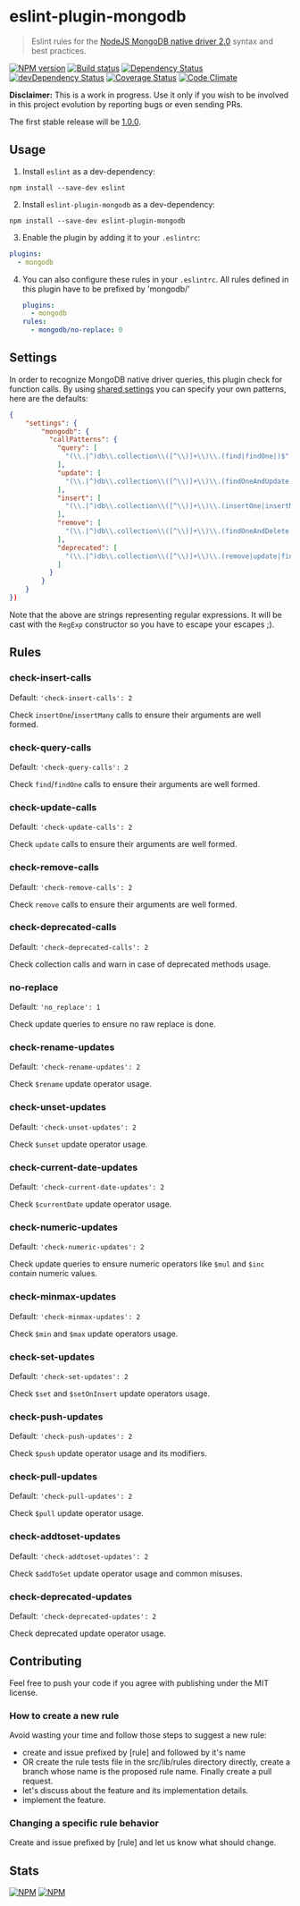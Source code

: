 # eslint-plugin-mongodb
> Eslint rules for the [NodeJS MongoDB native driver 2.0](http://mongodb.github.io/node-mongodb-native/2.0/) syntax and best practices.

[![NPM version](https://badge.fury.io/js/eslint-plugin-mongodb.svg)](https://npmjs.org/package/eslint-plugin-mongodb) [![Build status](https://secure.travis-ci.org/nfroidure/eslint-plugin-mongodb.svg)](https://travis-ci.org/nfroidure/eslint-plugin-mongodb) [![Dependency Status](https://david-dm.org/nfroidure/eslint-plugin-mongodb.svg)](https://david-dm.org/nfroidure/eslint-plugin-mongodb) [![devDependency Status](https://david-dm.org/nfroidure/eslint-plugin-mongodb/dev-status.svg)](https://david-dm.org/nfroidure/eslint-plugin-mongodb#info=devDependencies) [![Coverage Status](https://coveralls.io/repos/nfroidure/eslint-plugin-mongodb/badge.svg?branch=master)](https://coveralls.io/r/nfroidure/eslint-plugin-mongodb?branch=master) [![Code Climate](https://codeclimate.com/github/nfroidure/eslint-plugin-mongodb.svg)](https://codeclimate.com/github/nfroidure/eslint-plugin-mongodb)

**Disclaimer:**
This is a work in progress. Use it only if you wish to be involved in this
 project evolution by reporting bugs or even sending PRs.

The first stable release will be [1.0.0](https://github.com/nfroidure/eslint-plugin-mongodb/milestones/v1.0.0).

## Usage

1. Install `eslint` as a dev-dependency:

```shell
npm install --save-dev eslint
```

2. Install `eslint-plugin-mongodb` as a dev-dependency:

```shell
npm install --save-dev eslint-plugin-mongodb
```

3. Enable the plugin by adding it to your `.eslintrc`:

```yaml
plugins:
  - mongodb
```

4. You can also configure these rules in your `.eslintrc`. All rules defined in
 this plugin have to be prefixed by 'mongodb/'

    ```yaml
    plugins:
      - mongodb
    rules:
      - mongodb/no-replace: 0
    ```

## Settings

In order to recognize MongoDB native driver queries, this plugin check for
function calls. By using [shared settings](http://eslint.org/docs/user-guide/configuring.html#adding-shared-settings)
 you can specify your own patterns, here are the defaults:

```json
{
    "settings": {
        "mongodb": {
          "callPatterns": {
            "query": [
              "(\\.|^)db\\.collection\\([^\\)]+\\)\\.(find|findOne|)$",
            ],
            "update": [
              "(\\.|^)db\\.collection\\([^\\)]+\\)\\.(findOneAndUpdate|updateOne|updateMany)$",
            ],
            "insert": [
              "(\\.|^)db\\.collection\\([^\\)]+\\)\\.(insertOne|insertMany)$",
            ],
            "remove": [
              "(\\.|^)db\\.collection\\([^\\)]+\\)\\.(findOneAndDelete|deleteOne|deleteMany)$",
            ],
            "deprecated": [
              "(\\.|^)db\\.collection\\([^\\)]+\\)\\.(remove|update|findAndModify|ensureIndex|findAndRemove|insert|dropAllIndexes)$",
            ]
          }
        }
    }
})
```

Note that the above are strings representing regular expressions. It will be
 cast with the `RegExp` constructor so you have to escape your escapes ;).

## Rules

### check-insert-calls

Default: `'check-insert-calls': 2`

Check `insertOne`/`insertMany` calls to ensure their arguments are well formed.

### check-query-calls

Default: `'check-query-calls': 2`

Check `find`/`findOne` calls to ensure their arguments are well formed.

### check-update-calls

Default: `'check-update-calls': 2`

Check `update` calls to ensure their arguments are well formed.

### check-remove-calls

Default: `'check-remove-calls': 2`

Check `remove` calls to ensure their arguments are well formed.

### check-deprecated-calls

Default: `'check-deprecated-calls': 2`

Check collection calls and warn in case of deprecated methods usage.

### no-replace

Default: `'no_replace': 1`

Check update queries to ensure no raw replace is done.

### check-rename-updates

Default: `'check-rename-updates': 2`

Check `$rename` update operator usage.

### check-unset-updates

Default: `'check-unset-updates': 2`

Check `$unset` update operator usage.

### check-current-date-updates

Default: `'check-current-date-updates': 2`

Check `$currentDate` update operator usage.

### check-numeric-updates

Default: `'check-numeric-updates': 2`

Check update queries to ensure numeric operators like `$mul` and `$inc` contain
 numeric values.

### check-minmax-updates

Default: `'check-minmax-updates': 2`

Check `$min` and `$max` update operators usage.

### check-set-updates

Default: `'check-set-updates': 2`

Check `$set` and `$setOnInsert` update operators usage.

### check-push-updates

Default: `'check-push-updates': 2`

Check `$push` update operator usage and its modifiers.

### check-pull-updates

Default: `'check-pull-updates': 2`

Check `$pull` update operator usage.

### check-addtoset-updates

Default: `'check-addtoset-updates': 2`

Check `$addToSet` update operator usage and common misuses.

### check-deprecated-updates

Default: `'check-deprecated-updates': 2`

Check deprecated update operator usage.

## Contributing
Feel free to push your code if you agree with publishing under the MIT license.

### How to create a new rule

Avoid wasting your time and follow those steps to suggest a new rule:
- create and issue prefixed by [rule] and followed by it's name
- OR create the rule tests file in the src/lib/rules directory directly, create
 a branch whose name is the proposed rule name. Finally create a pull request.
- let's discuss about the feature and its implementation details.
- implement the feature.

### Changing a specific rule behavior

Create and issue prefixed by [rule] and let us know what should change.

## Stats
[![NPM](https://nodei.co/npm/eslint-plugin-mongodb.png?downloads=true&stars=true)](https://nodei.co/npm/eslint-plugin-mongodb/)
[![NPM](https://nodei.co/npm-dl/eslint-plugin-mongodb.png)](https://nodei.co/npm/eslint-plugin-mongodb/)

